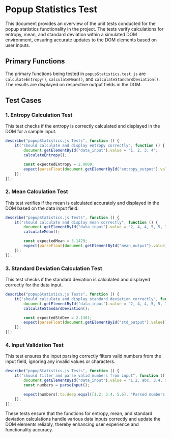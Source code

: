 # Popup Statistics Test

This document provides an overview of the unit tests conducted for the popup statistics functionality in the project. The tests verify calculations for entropy, mean, and standard deviation within a simulated DOM environment, ensuring accurate updates to the DOM elements based on user inputs.

## Primary Functions

The primary functions being tested in `popupStatistics.test.js` are `calculateEntropy()`, `calculateMean()`, and `calculateStandardDeviation()`. The results are displayed on respective output fields in the DOM.

## Test Cases

### 1. Entropy Calculation Test

This test checks if the entropy is correctly calculated and displayed in the DOM for a sample input.

```javascript
describe("popupStatistics.js Tests", function () {
    it("should calculate and display entropy correctly", function () {
        document.getElementById("data_input").value = "1, 2, 3, 4";
        calculateEntropy();

        const expectedEntropy = 2.0000;
        expect(parseFloat(document.getElementById("entropy_output").value)).to.be.closeTo(expectedEntropy, 0.0001, "Entropy is within the expected range");
    });
});
```

### 2. Mean Calculation Test

This test verifies if the mean is calculated accurately and displayed in the DOM based on the data input field.

```javascript
describe("popupStatistics.js Tests", function () {
    it("should calculate and display mean correctly", function () {
        document.getElementById("data_input").value = "2, 4, 4, 5, 5, 7, 9";
        calculateMean();

        const expectedMean = 5.1429;
        expect(parseFloat(document.getElementById("mean_output").value)).to.be.closeTo(expectedMean, 0.0001, "Mean is within the expected range");
    });
});
```

### 3. Standard Deviation Calculation Test

This test checks if the standard deviation is calculated and displayed correctly for the data input.

```javascript
describe("popupStatistics.js Tests", function () {
    it("should calculate and display standard deviation correctly", function () {
        document.getElementById("data_input").value = "2, 4, 4, 5, 5, 7, 9";
        calculateStandardDeviation();

        const expectedStdDev = 2.1381;
        expect(parseFloat(document.getElementById("std_output").value)).to.be.closeTo(expectedStdDev, 0.0001, "Standard Deviation is within the expected range");
    });
});
```

### 4. Input Validation Test

This test ensures the input parsing correctly filters valid numbers from the input field, ignoring any invalid values or characters.

```javascript
describe("popupStatistics.js Tests", function () {
    it("should filter and parse valid numbers from input", function () {
        document.getElementById("data_input").value = "1.2, abc, 3.4, xyz, 5.6";
        const numbers = parseInput();

        expect(numbers).to.deep.equal([1.2, 3.4, 5.6], "Parsed numbers are as expected");
    });
});
```
These tests ensure that the functions for entropy, mean, and standard deviation calculations handle various data inputs correctly and update the DOM elements reliably, thereby enhancing user experience and functionality accuracy.